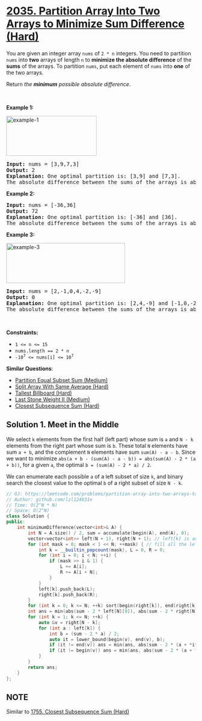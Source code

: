 # [2035. Partition Array Into Two Arrays to Minimize Sum Difference (Hard)](https://leetcode.com/problems/partition-array-into-two-arrays-to-minimize-sum-difference/)

<p>You are given an integer array <code>nums</code> of <code>2 * n</code> integers. You need to partition <code>nums</code> into <strong>two</strong> arrays of length <code>n</code> to <strong>minimize the absolute difference</strong> of the <strong>sums</strong> of the arrays. To partition <code>nums</code>, put each element of <code>nums</code> into <strong>one</strong> of the two arrays.</p>

<p>Return <em>the <strong>minimum</strong> possible absolute difference</em>.</p>

<p>&nbsp;</p>
<p><strong>Example 1:</strong></p>
<img alt="example-1" src="https://assets.leetcode.com/uploads/2021/10/02/ex1.png" style="width: 240px; height: 106px;">
<pre><strong>Input:</strong> nums = [3,9,7,3]
<strong>Output:</strong> 2
<strong>Explanation:</strong> One optimal partition is: [3,9] and [7,3].
The absolute difference between the sums of the arrays is abs((3 + 9) - (7 + 3)) = 2.
</pre>

<p><strong>Example 2:</strong></p>

<pre><strong>Input:</strong> nums = [-36,36]
<strong>Output:</strong> 72
<strong>Explanation:</strong> One optimal partition is: [-36] and [36].
The absolute difference between the sums of the arrays is abs((-36) - (36)) = 72.
</pre>

<p><strong>Example 3:</strong></p>
<img alt="example-3" src="https://assets.leetcode.com/uploads/2021/10/02/ex3.png" style="width: 316px; height: 106px;">
<pre><strong>Input:</strong> nums = [2,-1,0,4,-2,-9]
<strong>Output:</strong> 0
<strong>Explanation:</strong> One optimal partition is: [2,4,-9] and [-1,0,-2].
The absolute difference between the sums of the arrays is abs((2 + 4 + -9) - (-1 + 0 + -2)) = 0.
</pre>

<p>&nbsp;</p>
<p><strong>Constraints:</strong></p>

<ul>
	<li><code>1 &lt;= n &lt;= 15</code></li>
	<li><code>nums.length == 2 * n</code></li>
	<li><code>-10<sup>7</sup> &lt;= nums[i] &lt;= 10<sup>7</sup></code></li>
</ul>


**Similar Questions**:
* [Partition Equal Subset Sum (Medium)](https://leetcode.com/problems/partition-equal-subset-sum/)
* [Split Array With Same Average (Hard)](https://leetcode.com/problems/split-array-with-same-average/)
* [Tallest Billboard (Hard)](https://leetcode.com/problems/tallest-billboard/)
* [Last Stone Weight II (Medium)](https://leetcode.com/problems/last-stone-weight-ii/)
* [Closest Subsequence Sum (Hard)](https://leetcode.com/problems/closest-subsequence-sum/)

## Solution 1. Meet in the Middle

We select `k` elements from the first half (left part) whose sum is `a` and `N - k` elements from the right part whose sum is `b`. These total `N` elements have sum `a + b`, and the complement `N` elements have sum `sum(A) - a - b`. Since we want to minimize `abs(a + b - (sum(A) - a - b)) = abs(sum(A) - 2 * (a + b))`, for a given `a`, the optimal `b = (sum(A) - 2 * a) / 2`.

We can enumerate each possible `a` of a left subset of size `k`, and binary search the closest value to the optimal `b` of a right subset of size `N - k`.

```cpp
// OJ: https://leetcode.com/problems/partition-array-into-two-arrays-to-minimize-sum-difference/
// Author: github.com/lzl124631x
// Time: O(2^N * N)
// Space: O(2^N)
class Solution {
public:
    int minimumDifference(vector<int>& A) {
        int N = A.size() / 2, sum = accumulate(begin(A), end(A), 0); 
        vector<vector<int>> left(N + 1), right(N + 1); // left[k] is an array of all sums of left subsets of size `k`.
        for (int mask = 0; mask < 1 << N; ++mask) { // fill all the left and right sum arrays
            int k = __builtin_popcount(mask), L = 0, R = 0; 
            for (int i = 0; i < N; ++i) {
                if (mask >> i & 1) {
                    L += A[i];
                    R += A[i + N];
                }
            }
            left[k].push_back(L);
            right[k].push_back(R);
        }
        for (int k = 0; k <= N; ++k) sort(begin(right[k]), end(right[k])); // sort right[k] for binsary search
        int ans = min(abs(sum - 2 * left[N][0]), abs(sum - 2 * right[N][0])); // If we pick all N elements from first half or second half
        for (int k = 1; k <= N; ++k) {
            auto &v = right[N - k];
            for (int a : left[k]) {
                int b = (sum - 2 * a) / 2;
                auto it = lower_bound(begin(v), end(v), b);
                if (it != end(v)) ans = min(ans, abs(sum - 2 * (a + *it)));
                if (it != begin(v)) ans = min(ans, abs(sum - 2 * (a + *prev(it))));
            }
        }
        return ans;
    }
};
```

## NOTE

Similar to [1755. Closest Subsequence Sum (Hard)](https://leetcode.com/problems/closest-subsequence-sum/)